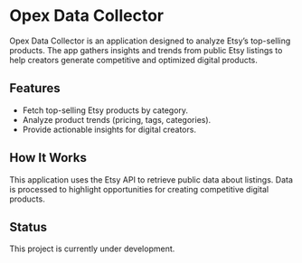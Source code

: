 # Opex Data Collector

Opex Data Collector is an application designed to analyze Etsy’s top-selling products. 
The app gathers insights and trends from public Etsy listings to help creators 
generate competitive and optimized digital products.

## Features
- Fetch top-selling Etsy products by category.
- Analyze product trends (pricing, tags, categories).
- Provide actionable insights for digital creators.

## How It Works
This application uses the Etsy API to retrieve public data about listings. 
Data is processed to highlight opportunities for creating competitive digital products.

## Status
This project is currently under development.

